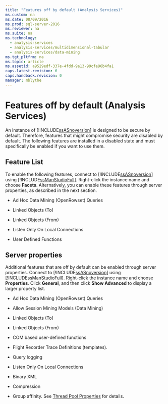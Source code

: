 ```yaml
---
title: "Features off by default (Analysis Services)"
ms.custom: na
ms.date: 08/09/2016
ms.prod: sql-server-2016
ms.reviewer: na
ms.suite: na
ms.technology: 
  - analysis-services
  - analysis-services/multidimensional-tabular
  - analysis-services/data-mining
ms.tgt_pltfrm: na
ms.topic: article
ms.assetid: a9529edf-337e-4fdd-9a13-99cfe96b4fa1
caps.latest.revision: 6
caps.handback.revision: 0
manager: mblythe
---
```

# Features off by default (Analysis Services)
An instance of [!INCLUDE[ssASnoversion](../../Topics/TopicNameContainA/tokens/ssASnoversion_md.md)] is designed to be secure by default. Therefore, features that might compromise security are disabled by default. The following features are installed in a disabled state and must specifically be enabled if you want to use them.  
  
## Feature List  
 To enable the following features, connect to [!INCLUDE[ssASnoversion](../../Topics/TopicNameContainA/tokens/ssASnoversion_md.md)] using [!INCLUDE[ssManStudioFull](../../Topics/TopicNameContainA/tokens/ssManStudioFull_md.md)]. Right-click the instance name and choose **Facets**. Alternatively, you can enable these features through server properties, as described in the next section.  
  
-   Ad Hoc Data Mining (OpenRowset) Queries  
  
-   Linked Objects (To)  
  
-   Linked Objects (From)  
  
-   Listen Only On Local Connections  
  
-   User Defined Functions  
  
## Server properties  
 Additional features that are off by default can be enabled through server properties. Connect to [!INCLUDE[ssASnoversion](../../Topics/TopicNameContainA/tokens/ssASnoversion_md.md)] using [!INCLUDE[ssManStudioFull](../../Topics/TopicNameContainA/tokens/ssManStudioFull_md.md)]. Right-click the instance name and choose **Properties**. Click **General**, and then click **Show Advanced** to display a larger property list.  
  
-   Ad Hoc Data Mining (OpenRowset) Queries  
  
-   Allow Session Mining Models (Data Mining)  
  
-   Linked Objects (To)  
  
-   Linked Objects (From)  
  
-   COM based user-defined functions  
  
-   Flight Recorder Trace Definitions (templates).  
  
-   Query logging  
  
-   Listen Only On Local Connections  
  
-   Binary XML  
  
-   Compression  
  
-   Group affinity. See [Thread Pool Properties](../../Topics/TopicNameNotContainA/Thread-Pool-Properties.md) for details.